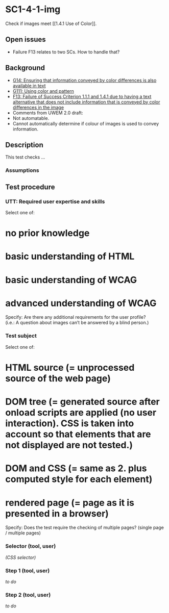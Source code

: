 
# SC1-4-1-img

Check if images meet [[1.4.1 Use of Color]].


## Open issues
- Failure F13 relates to two SCs. How to handle that?


## Background
- [G14: Ensuring that information conveyed by color differences is also available in text](http://www.w3.org/TR/2014/NOTE-WCAG20-TECHS-20140311/G14.html)
- [G111: Using color and pattern](http://www.w3.org/TR/2014/NOTE-WCAG20-TECHS-20140311/G111.html)
- [F13: Failure of Success Criterion 1.1.1 and 1.4.1 due to having a text alternative that does not include information that is conveyed by color differences in the image](http://www.w3.org/TR/2014/NOTE-WCAG20-TECHS-20140311/F13.html)
- Comments from UWEM 2.0 draft:
- Not automatable.
- Cannot automatically determine if colour of images is used to convey information.


## Description
This test checks …

### Assumptions


## Test procedure


### UTT: Required user expertise and skills

Select one of:

# no prior knowledge
# basic understanding of HTML
# basic understanding of WCAG
# advanced understanding of WCAG

Specify: Are there any additional requirements for the user profile?<br />(i.e.: A question about images can’t be answered by a blind person.)

### Test subject

Select one of:

# HTML source (= unprocessed source of the web page)
# DOM tree (= generated source after onload scripts are applied (no user interaction). CSS is taken into account so that elements that are not displayed are not tested.)
# DOM and CSS (= same as 2. plus computed style for each element)
# rendered page (= page as it is presented in a browser)

Specify: Does the test require the checking of multiple pages? (single page / multiple pages)

### Selector (tool, user)

*(CSS selector)*

### Step 1 (tool, user)
*to do*

### Step 2 (tool, user)
*to do*
